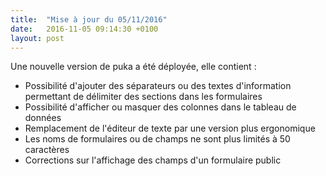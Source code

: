 ```yaml
---
title:  "Mise à jour du 05/11/2016"
date:   2016-11-05 09:14:30 +0100
layout: post
---
```


Une nouvelle version de puka a été déployée, elle contient :

 * Possibilité d'ajouter des séparateurs ou des textes d'information permettant de délimiter des sections dans les formulaires
 * Possibilité d'afficher ou masquer des colonnes dans le tableau de données
 * Remplacement de l'éditeur de texte par une version plus ergonomique
 * Les noms de formulaires ou de champs ne sont plus limités à 50 caractères
 * Corrections sur l'affichage des champs d'un formulaire public

